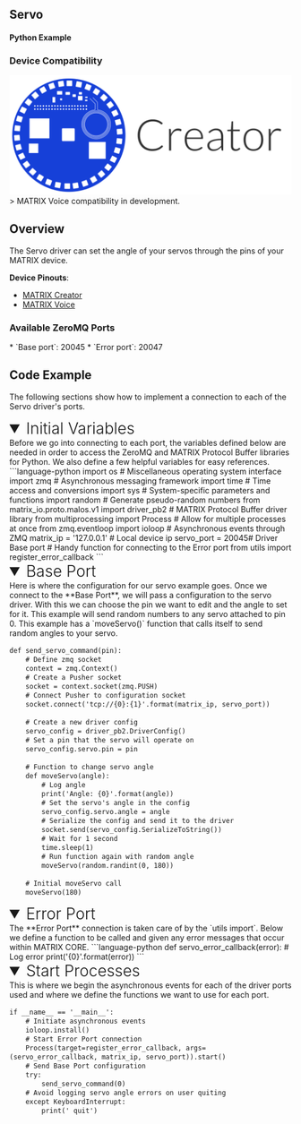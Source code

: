 <h2 style="padding-top:0">Servo</h2>
<h4 style="padding-top:0">Python Example</h4>

### Device Compatibility
<img class="creator-compatibility-icon" src="/img/creator-icon.svg">
> MATRIX Voice compatibility in development.

## Overview

The Servo driver can set the angle of your servos through the pins of your MATRIX device.

**Device Pinouts**:

* [MATRIX Creator](/matrix-creator/resources/pinout.md)
* [MATRIX Voice](/matrix-voice/resources/pinout.md)

<h3 style="padding-top:0">Available ZeroMQ Ports</h3>
* `Base port`: 20045
* `Error port`: 20047

## Code Example
The following sections show how to implement a connection to each of the Servo driver's ports.

<!-- Initial Variables -->
<details open>
<summary style="font-size: 1.75rem; font-weight: 300;">Initial Variables</summary>
Before we go into connecting to each port, the variables defined below are needed in order to access the ZeroMQ and MATRIX Protocol Buffer libraries for Python. We also define a few helpful variables for easy references.
```language-python
import os # Miscellaneous operating system interface
import zmq # Asynchronous messaging framework
import time # Time access and conversions
import sys # System-specific parameters and functions
import random # Generate pseudo-random numbers
from matrix_io.proto.malos.v1 import driver_pb2 # MATRIX Protocol Buffer driver library
from multiprocessing import Process # Allow for multiple processes at once
from zmq.eventloop import ioloop # Asynchronous events through ZMQ
matrix_ip = '127.0.0.1' # Local device ip
servo_port = 20045# Driver Base port
# Handy function for connecting to the Error port 
from utils import register_error_callback
```
</details>

<!-- Base PORT -->
<details open>
<summary style="font-size: 1.75rem; font-weight: 300;">Base Port</summary>
Here is where the configuration for our servo example goes. Once we connect to the **Base Port**, we will pass a configuration to the servo driver. With this we can choose the pin we want to edit and the angle to set for it. This example will send random numbers to any servo attached to pin 0. This example has a `moveServo()` function that calls itself to send random angles to your servo.

```language-python
def send_servo_command(pin):
    # Define zmq socket
    context = zmq.Context()
    # Create a Pusher socket
    socket = context.socket(zmq.PUSH)
    # Connect Pusher to configuration socket
    socket.connect('tcp://{0}:{1}'.format(matrix_ip, servo_port))

    # Create a new driver config
    servo_config = driver_pb2.DriverConfig()
    # Set a pin that the servo will operate on
    servo_config.servo.pin = pin

    # Function to change servo angle
    def moveServo(angle):
        # Log angle
        print('Angle: {0}'.format(angle))
        # Set the servo's angle in the config
        servo_config.servo.angle = angle
        # Serialize the config and send it to the driver
        socket.send(servo_config.SerializeToString())
        # Wait for 1 second
        time.sleep(1)
        # Run function again with random angle
        moveServo(random.randint(0, 180))

    # Initial moveServo call
    moveServo(180)
```
</details>

<!-- Error PORT -->
<details open>
<summary style="font-size: 1.75rem; font-weight: 300;">Error Port</summary>
The **Error Port** connection is taken care of by the `utils import`. Below we define a function to be called and given any error messages that occur within MATRIX CORE.
```language-python
def servo_error_callback(error):
    # Log error
    print('{0}'.format(error))
```
</details>

<!-- Start Process -->
<details open>
<summary style="font-size: 1.75rem; font-weight: 300;">Start Processes</summary>
This is where we begin the asynchronous events for each of the driver ports used and where we define the functions we want to use for each port.

```language-python
if __name__ == '__main__':
    # Initiate asynchronous events
    ioloop.install()
    # Start Error Port connection
    Process(target=register_error_callback, args=(servo_error_callback, matrix_ip, servo_port)).start()
    # Send Base Port configuration 
    try:
        send_servo_command(0)
    # Avoid logging servo angle errors on user quiting
    except KeyboardInterrupt:
        print(' quit')
```
</details>